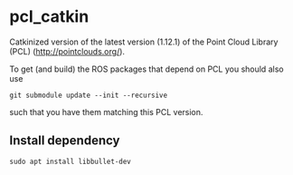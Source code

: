 # pcl_catkin
Catkinized version of the latest version (1.12.1) of the Point Cloud Library (PCL) (http://pointclouds.org/).

To get (and build) the ROS packages that depend on PCL you should also use

```
git submodule update --init --recursive
```

such that you have them matching this PCL version.

## Install dependency
```
sudo apt install libbullet-dev
```
